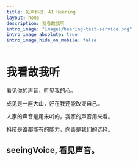 ```yaml
---
title: 见声科技，AI Hearing
layout: home
description: 我看故我听
intro_image: "images/hearing-test-service.png"
intro_image_absolute: true
intro_image_hide_on_mobile: false
---
```


# 我看故我听

看见你的声音，听见我的心。

成见是一座大山，好在我还能改变自己。

人家的声音是用来听的，我家的声音用来看。

科技是谁都能有的能力，向善是我们的选择。

## seeingVoice, 看见声音。